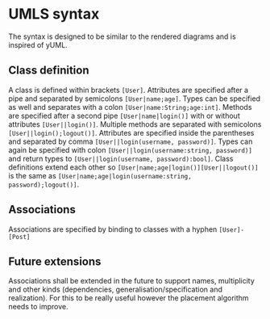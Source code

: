 # UMLS syntax
The syntax is designed to be similar to the rendered diagrams and is inspired of yUML.

## Class definition
A class is defined within brackets `[User]`.
Attributes are specified after a pipe and separated by semicolons `[User|name;age]`.
Types can be specified as well and separates with a colon `[User|name:String;age:int]`.
Methods are specified after a second pipe `[User|name|login()]` with or without attributes
`[User||login()]`. Multiple methods are separated with semicolons `[User||login();logout()]`.
Attributes are specified inside the parentheses and separated by comma `[User||login(username, password)]`.
Types can again be specified with colon `[User||login(username:string, password)]` and return types
to `[User||login(username, password):bool]`.
Class definitions extend each other so `[User|name;age|login()][User||logout()]`
is the same as `[User|name;age|login(username:string, password);logout()]`.

## Associations
Associations are specified by binding to classes with a hyphen `[User]-[Post]`

## Future extensions
Associations shall be extended in the future to support names, multiplicity and other kinds
(dependencies, generalisation/specification and realization). For this to be really useful
however the placement algorithm needs to improve.
